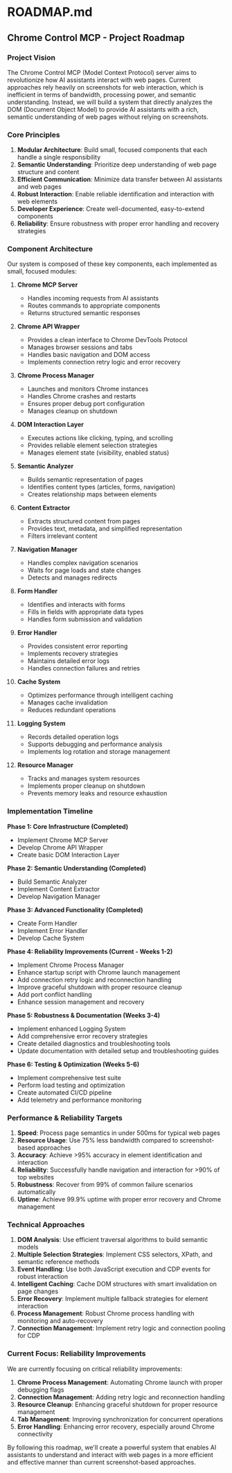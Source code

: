 # ROADMAP.md

## Chrome Control MCP - Project Roadmap

### Project Vision

The Chrome Control MCP (Model Context Protocol) server aims to revolutionize how AI assistants interact with web pages. Current approaches rely heavily on screenshots for web interaction, which is inefficient in terms of bandwidth, processing power, and semantic understanding. Instead, we will build a system that directly analyzes the DOM (Document Object Model) to provide AI assistants with a rich, semantic understanding of web pages without relying on screenshots.

### Core Principles

1. **Modular Architecture**: Build small, focused components that each handle a single responsibility
2. **Semantic Understanding**: Prioritize deep understanding of web page structure and content
3. **Efficient Communication**: Minimize data transfer between AI assistants and web pages
4. **Robust Interaction**: Enable reliable identification and interaction with web elements
5. **Developer Experience**: Create well-documented, easy-to-extend components
6. **Reliability**: Ensure robustness with proper error handling and recovery strategies

### Component Architecture

Our system is composed of these key components, each implemented as small, focused modules:

1. **Chrome MCP Server**
   - Handles incoming requests from AI assistants
   - Routes commands to appropriate components
   - Returns structured semantic responses

2. **Chrome API Wrapper**
   - Provides a clean interface to Chrome DevTools Protocol
   - Manages browser sessions and tabs
   - Handles basic navigation and DOM access
   - Implements connection retry logic and error recovery

3. **Chrome Process Manager**
   - Launches and monitors Chrome instances
   - Handles Chrome crashes and restarts
   - Ensures proper debug port configuration
   - Manages cleanup on shutdown

4. **DOM Interaction Layer**
   - Executes actions like clicking, typing, and scrolling
   - Provides reliable element selection strategies
   - Manages element state (visibility, enabled status)

5. **Semantic Analyzer**
   - Builds semantic representation of pages
   - Identifies content types (articles, forms, navigation)
   - Creates relationship maps between elements

6. **Content Extractor**
   - Extracts structured content from pages
   - Provides text, metadata, and simplified representation
   - Filters irrelevant content

7. **Navigation Manager**
   - Handles complex navigation scenarios
   - Waits for page loads and state changes
   - Detects and manages redirects

8. **Form Handler**
   - Identifies and interacts with forms
   - Fills in fields with appropriate data types
   - Handles form submission and validation

9. **Error Handler**
   - Provides consistent error reporting
   - Implements recovery strategies
   - Maintains detailed error logs
   - Handles connection failures and retries

10. **Cache System**
    - Optimizes performance through intelligent caching
    - Manages cache invalidation
    - Reduces redundant operations

11. **Logging System**
    - Records detailed operation logs
    - Supports debugging and performance analysis
    - Implements log rotation and storage management

12. **Resource Manager**
    - Tracks and manages system resources
    - Implements proper cleanup on shutdown
    - Prevents memory leaks and resource exhaustion

### Implementation Timeline

**Phase 1: Core Infrastructure (Completed)**
- Implement Chrome MCP Server
- Develop Chrome API Wrapper
- Create basic DOM Interaction Layer

**Phase 2: Semantic Understanding (Completed)**
- Build Semantic Analyzer
- Implement Content Extractor
- Develop Navigation Manager

**Phase 3: Advanced Functionality (Completed)**
- Create Form Handler
- Implement Error Handler
- Develop Cache System

**Phase 4: Reliability Improvements (Current - Weeks 1-2)**
- Implement Chrome Process Manager
- Enhance startup script with Chrome launch management
- Add connection retry logic and reconnection handling
- Improve graceful shutdown with proper resource cleanup
- Add port conflict handling
- Enhance session management and recovery

**Phase 5: Robustness & Documentation (Weeks 3-4)**
- Implement enhanced Logging System
- Add comprehensive error recovery strategies
- Create detailed diagnostics and troubleshooting tools
- Update documentation with detailed setup and troubleshooting guides

**Phase 6: Testing & Optimization (Weeks 5-6)**
- Implement comprehensive test suite
- Perform load testing and optimization
- Create automated CI/CD pipeline
- Add telemetry and performance monitoring

### Performance & Reliability Targets

1. **Speed**: Process page semantics in under 500ms for typical web pages
2. **Resource Usage**: Use 75% less bandwidth compared to screenshot-based approaches
3. **Accuracy**: Achieve >95% accuracy in element identification and interaction
4. **Reliability**: Successfully handle navigation and interaction for >90% of top websites
5. **Robustness**: Recover from 99% of common failure scenarios automatically
6. **Uptime**: Achieve 99.9% uptime with proper error recovery and Chrome management

### Technical Approaches

1. **DOM Analysis**: Use efficient traversal algorithms to build semantic models
2. **Multiple Selection Strategies**: Implement CSS selectors, XPath, and semantic reference methods
3. **Event Handling**: Use both JavaScript execution and CDP events for robust interaction
4. **Intelligent Caching**: Cache DOM structures with smart invalidation on page changes
5. **Error Recovery**: Implement multiple fallback strategies for element interaction
6. **Process Management**: Robust Chrome process handling with monitoring and auto-recovery
7. **Connection Management**: Implement retry logic and connection pooling for CDP

### Current Focus: Reliability Improvements

We are currently focusing on critical reliability improvements:

1. **Chrome Process Management**: Automating Chrome launch with proper debugging flags
2. **Connection Management**: Adding retry logic and reconnection handling
3. **Resource Cleanup**: Enhancing graceful shutdown for proper resource management
4. **Tab Management**: Improving synchronization for concurrent operations
5. **Error Handling**: Enhancing error recovery, especially around Chrome connectivity

By following this roadmap, we'll create a powerful system that enables AI assistants to understand and interact with web pages in a more efficient and effective manner than current screenshot-based approaches.
